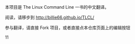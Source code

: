 
本项目是 The Linux Command Line 一书的中文翻译。

阅读，请移步到 <http://billie66.github.io/TLCL/>

参与翻译，请直接 Fork 项目，或者直接点本仓库页面上的编辑按钮

11
